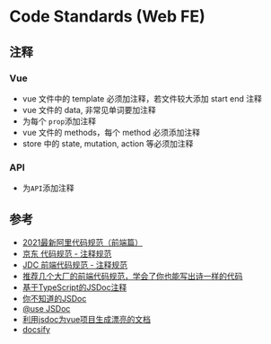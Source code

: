 # Code Standards (Web FE)

## 注释

### Vue

- vue 文件中的 template 必须加注释，若文件较大添加 start end 注释
- vue 文件的 data, 非常见单词要加注释
- 为每个 `prop`添加注释
- vue 文件的 methods，每个 method 必须添加注释
- store 中的 state, mutation, action 等必须加注释

### API

- 为`API`添加注释

## 参考

- [2021最新阿里代码规范（前端篇）](https://developer.aliyun.com/article/850913)
- [京东 代码规范 - 注释规范](https://guide.aotu.io/docs/html/note.html)
- [JDC 前端代码规范 - 注释规范](https://jdf2e.github.io/jdc_fe_guide/docs/html/note)
- [推荐几个大厂的前端代码规范，学会了你也能写出诗一样的代码](https://zhuanlan.zhihu.com/p/366317308)
- [基于TypeScript的JSDoc注释](https://juejin.cn/post/6844903706006126599)
- [你不知道的JSDoc](https://juejin.cn/post/7072685382323830821)
- [@use JSDoc](https://jsdoc.app/)
- [利用jsdoc为vue项目生成漂亮的文档](https://juejin.cn/post/6844903550393253895#comment)
- [docsify](https://docsify.js.org/#/zh-cn/)
